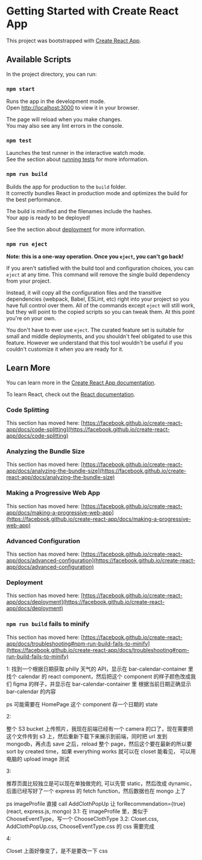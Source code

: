# Getting Started with Create React App

This project was bootstrapped with [Create React App](https://github.com/facebook/create-react-app).

## Available Scripts

In the project directory, you can run:

### `npm start`

Runs the app in the development mode.\
Open [http://localhost:3000](http://localhost:3000) to view it in your browser.

The page will reload when you make changes.\
You may also see any lint errors in the console.

### `npm test`

Launches the test runner in the interactive watch mode.\
See the section about [running tests](https://facebook.github.io/create-react-app/docs/running-tests) for more information.

### `npm run build`

Builds the app for production to the `build` folder.\
It correctly bundles React in production mode and optimizes the build for the best performance.

The build is minified and the filenames include the hashes.\
Your app is ready to be deployed!

See the section about [deployment](https://facebook.github.io/create-react-app/docs/deployment) for more information.

### `npm run eject`

**Note: this is a one-way operation. Once you `eject`, you can't go back!**

If you aren't satisfied with the build tool and configuration choices, you can `eject` at any time. This command will remove the single build dependency from your project.

Instead, it will copy all the configuration files and the transitive dependencies (webpack, Babel, ESLint, etc) right into your project so you have full control over them. All of the commands except `eject` will still work, but they will point to the copied scripts so you can tweak them. At this point you're on your own.

You don't have to ever use `eject`. The curated feature set is suitable for small and middle deployments, and you shouldn't feel obligated to use this feature. However we understand that this tool wouldn't be useful if you couldn't customize it when you are ready for it.

## Learn More

You can learn more in the [Create React App documentation](https://facebook.github.io/create-react-app/docs/getting-started).

To learn React, check out the [React documentation](https://reactjs.org/).

### Code Splitting

This section has moved here: [https://facebook.github.io/create-react-app/docs/code-splitting](https://facebook.github.io/create-react-app/docs/code-splitting)

### Analyzing the Bundle Size

This section has moved here: [https://facebook.github.io/create-react-app/docs/analyzing-the-bundle-size](https://facebook.github.io/create-react-app/docs/analyzing-the-bundle-size)

### Making a Progressive Web App

This section has moved here: [https://facebook.github.io/create-react-app/docs/making-a-progressive-web-app](https://facebook.github.io/create-react-app/docs/making-a-progressive-web-app)

### Advanced Configuration

This section has moved here: [https://facebook.github.io/create-react-app/docs/advanced-configuration](https://facebook.github.io/create-react-app/docs/advanced-configuration)

### Deployment

This section has moved here: [https://facebook.github.io/create-react-app/docs/deployment](https://facebook.github.io/create-react-app/docs/deployment)

### `npm run build` fails to minify

This section has moved here: [https://facebook.github.io/create-react-app/docs/troubleshooting#npm-run-build-fails-to-minify](https://facebook.github.io/create-react-app/docs/troubleshooting#npm-run-build-fails-to-minify)

1:
找到一个根据日期获取 philly 天气的 API，显示在 bar-calendar-container 里
找个 calendar 的 react component，然后把这个 component 的样子颜色改成我们 figma 的样子，并显示在 bar-calendar-container 里
根据当前日期正确显示 bar-calendar 的内容

ps 可能需要在 HomePage 这个 component 存一个日期的 state

2:

整个 S3 bucket 上传照片，我现在前端已经有一个 camera 的口了，现在需要把这个文件传到 s3 上，然后重新下载下来展示到前端，同时把 url 发到 mongodb，再点击 save 之后，reload 整个 page，然后这个要在最新的所以要 sort by created time，如果 everything works 就可以在 closet 能看见， 可以用电脑的 upload image 测试

3:

推荐页面比较独立是可以现在单独做完的, 可以先管 static，然后改成 dynamic，后面已经写好了一个 express 的 fetch function，然后数据也在 mongo 上了

ps imageProfile 直接 call AddClothPopUp 让 forRecommendation={true} (react, express.js, mongo)
3.1: 在 imageProfile 里，类似于 ChooseEventType，写一个 ChooseClothType
3.2: Closet.css, AddClothPopUp.css, ChooseEventType.css 的 css 需要完成

4:

Closet 上面好像变了，是不是要改一下 css
